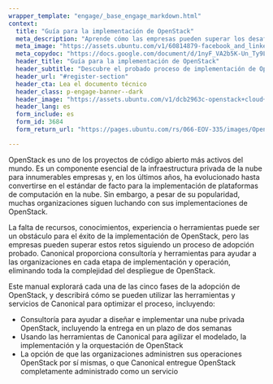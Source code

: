 ```yaml
---
wrapper_template: "engage/_base_engage_markdown.html"
context:
  title: "Guía para la implementación de OpenStack"
  meta_description: "Aprende cómo las empresas pueden superar los desafíos de implementación de OpenStack siguiendo un proceso de adopción probado."
  meta_image: "https://assets.ubuntu.com/v1/60814879-facebook_and_linkedin_banner+%285%29.jpeg"
  meta_copydoc: "https://docs.google.com/document/d/1nyF_VA2b5K-Un_Ty9LJBo3Ph4taMlUxv7RdoN4W6ngk/edit"
  header_title: "Guía para la implementación de OpenStack"
  header_subtitle: "Descubre el probado proceso de implementación de OpenStack de Canonical"
  header_url: "#register-section"
  header_cta: Lea el documento técnico
  header_class: p-engage-banner--dark
  header_image: "https://assets.ubuntu.com/v1/dcb2963c-openstack+cloud+outlines.svg"
  header_lang: es
  form_include: es
  form_id: 3684
  form_return_url: "https://pages.ubuntu.com/rs/066-EOV-335/images/OpenStack_deployment_Spanish.pdf"

---
```


OpenStack es uno de los proyectos de código abierto más activos del mundo. Es un componente esencial de la infraestructura privada de la nube para innumerables empresas y, en los últimos años, ha evolucionado hasta convertirse en el estándar de facto para la implementación de plataformas de computación en la nube. Sin embargo, a pesar de su popularidad, muchas organizaciones siguen luchando con sus implementaciones de OpenStack.

La falta de recursos, conocimientos, experiencia o herramientas puede ser un obstáculo para el éxito de la implementación de OpenStack, pero las empresas pueden superar estos retos siguiendo un proceso de adopción probado. Canonical proporciona consultoría y herramientas para ayudar a las organizaciones en cada etapa de implementación y operación, eliminando toda la complejidad del despliegue de OpenStack.

Este manual explorará cada una de las cinco fases de la adopción de OpenStack, y describirá cómo se pueden utilizar las herramientas y servicios de Canonical para optimizar el proceso, incluyendo:

<ul class="p-list">
  <li class="p-list__item is-ticked">Consultoría para ayudar a diseñar e implementar una nube privada OpenStack, incluyendo la entrega en un plazo de dos semanas</li>
  <li class="p-list__item is-ticked">Usando las herramientas de Canonical para agilizar el modelado, la implementación y la orquestación de OpenStack</li>
  <li class="p-list__item is-ticked">La opción de que las organizaciones administren sus operaciones OpenStack por sí mismas, o que Canonical entregue OpenStack completamente administrado como un servicio</li>
</ul>

